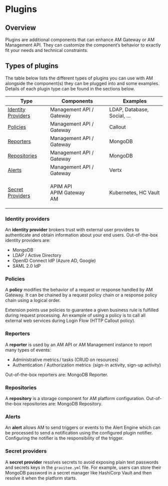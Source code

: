 # Plugins

## Overview

Plugins are additional components that can enhance AM Gateway or AM Management API. They can customize the component’s behavior to exactly fit your needs and technical constraints.

## Types of plugins

The table below lists the different types of plugins you can use with AM alongside the component(s) they can be plugged into and some examples. Details of each plugin type can be found in the sections below.

| Type                                        | Components                            | Examples                   |
| ------------------------------------------- | ------------------------------------- | -------------------------- |
| [Identity Providers](./#identity-providers) | Management API / Gateway              | LDAP, Database, Social, …​ |
| [Policies](./#policies)                     | Management API / Gateway              | Callout                    |
| [Reporters](./#reporters)                   | Management API / Gateway              | MongoDB                    |
| [Repositories](./#repositories)             | Management API / Gateway              | MongoDB                    |
| [Alerts](./#alerts)                         | Management API / Gateway              | Vertx                      |
| [Secret Providers](./#secret-providers)     | <p>APIM API<br>APIM Gateway<br>AM</p> | Kubernetes, HC Vault       |

### Identity providers

An **identity provider** brokers trust with external user providers to authenticate and obtain information about your end users. Out-of-the-box identity providers are:

* MongoDB
* LDAP / Active Directory
* OpenID Connect IdP (Azure AD, Google)
* SAML 2.0 IdP

### Policies

A **policy** modifies the behavior of a request or response handled by AM Gateway. It can be chained by a request policy chain or a response policy chain using a logical order.&#x20;

Extension points use policies to guarantee a given business rule is fulfilled during request processing. An example of using a policy is to call all external web services during Login Flow (HTTP Callout policy).

### Reporters

A **reporter** is used by an AM API or AM Management instance to report many types of events:

* Administrative metrics / tasks (CRUD on resources)
* Authentication / Authorization metrics  (sign-in activity, sign-up activity)

Out-of-the-box reporters are: MongoDB Reporter.

### Repositories

A **repository** is a storage component for AM platform configuration. Out-of-the-box repositories are: MongoDB Repository.

### Alerts

An **alert** allows AM to send triggers or events to the Alert Engine which can be processed to send a notification using the configured plugin notifier. Configuring the notifier is the responsibility of the trigger.

### Secret providers

A **secret provider** resolves secrets to avoid exposing plain text passwords and secrets keys in the `gravitee.yml` file. For example, users can store their MongoDB password in a secret manager like HashiCorp Vault and then resolve it when the platform starts.&#x20;
